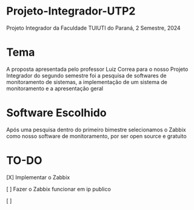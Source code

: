 # Projeto-Integrador-UTP2
Projeto Integrador da Faculdade TUIUTI do Paraná, 2 Semestre, 2024

# Tema
A proposta apresentada pelo professor Luiz Correa para o nosso Projeto Integrador do segundo semestre foi a pesquisa de softwares de monitoramento de sistemas, a implementação de um sistema de monitoramento e a apresentação geral 


# Software Escolhido
Após uma pesquisa dentro do primeiro bimestre selecionamos o Zabbix como nosso software de monitoramento, por ser open source e gratuito

# TO-DO

[X] Implementar o Zabbix

[ ] Fazer o Zabbix funcionar em ip publico

[ ] 
